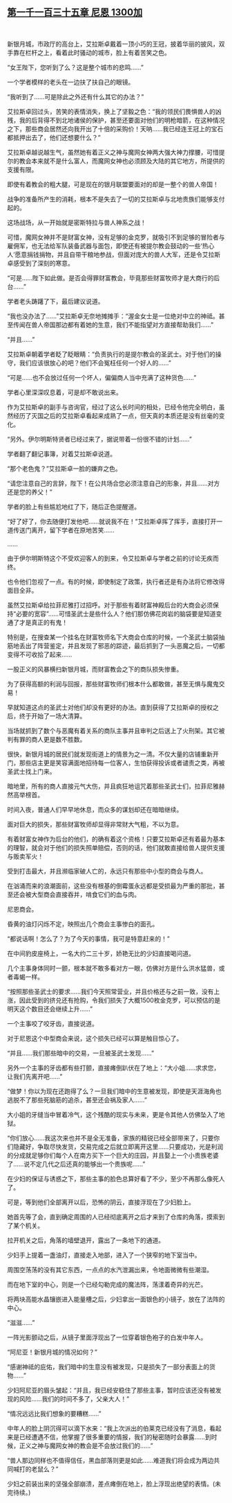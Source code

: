 ## [第一千一百三十五章 尼恩 1300加](https://www.xxbiquge.com/11_11222/9060946.html)
﻿

  新银月城，市政厅的高台上，艾拉斯卓戴着一顶小巧的王冠，披着华丽的披风，双手靠在栏杆之上，看着此时骚动的城市，脸上有着苦笑之色。

  “女王陛下，您听到了么？这是整个城市的悲鸣……”

  一个学者模样的老头在一边扶了扶自己的眼镜。

  “我听到了……可是除此之外还有什么其它的办法？”

  艾拉斯卓回过头，苦笑的表情消失，换上了坚毅之色：“我的领民们畏惧兽人的凶残，我的后背得不到北地诸侯的保护，甚至还要面对他们的明枪暗箭，在这种情况之下，那些商会居然还向我开出了十倍的采购价！天呐……我已经连王冠上的宝石都抵押出去了，他们还想要什么？”

  艾拉斯卓越说越生气，虽然她有着正义之神与魔网女神两大强大神力撑腰，可惜提尔的教会本来就不是什么富人，而魔网女神也必须顾及大陆的其它地方，所提供的支援有限。

  即使有着教会的粗大腿，可是现在的银月联盟要面对的却是一整个的兽人帝国！

  战争的准备所产生的消耗，根本不是失去了一切的艾拉斯卓与北地贵族们能够支付起的。

  这场战场，从一开始就是密斯特拉与兽人神系之战！

  可惜，魔网女神并不是财富女神，没有足够的金克罗，就吸引不到足够的冒险者与雇佣军，也无法给军队装备武器与面包，即使还有被提尔教会鼓动的一些‘热心人’愿意捐钱捐物，并且自带干粮地参战，但面对庞大的兽人大军，还是令艾拉斯卓感受到了深刻的寒意。

  “可是……陛下如此做。是否会得罪财富教会，毕竟那些财富牧师才是大商行的后台……”

  学者老头踌躇了下，最后建议说道。

  “我也没办法了……”艾拉斯卓无奈地摊摊手：“渥金女士是一位绝对中立的神祗。甚至传闻在兽人帝国那边都有着她的生意，我们不能指望对方直接帮助我们……”

  “并且……”

  艾拉斯卓朝着学者眨了眨眼睛：“负责执行的是提尔教会的圣武士。对于他们的操守，我们应该很放心的吧？他们不会冤枉任何一个好人的……”

  “可是……也不会放过任何一个坏人，偏偏商人当中充满了这种货色……”

  学者心里深深叹息着，可是却不敢说出来。

  作为艾拉斯卓的副手与咨询官，经过了这么长时间的相处，已经令他完全明白，虽然经历了灭国之后的艾拉斯卓看起来成熟了一点，但天真的本质还是没有丝毫的变化。

  “另外。伊尔明斯特贤者已经过来了，据说带着一份很不错的计划……”

  学者翻了翻记事簿，对着艾拉斯卓说道。

  “那个老色鬼？”艾拉斯卓一脸的嫌弃之色。

  “请您注意自己的言辞，陛下！在公共场合您必须注意自己的形象，并且……对方还是您的养父！”

  学者的脸上有些尴尬地红了下，随后正色提醒道。

  “好了好了，你去随便打发他吧……就说我不在！”艾拉斯卓挥了挥手，直接打开一道传送门离开，留下学者在原地苦笑……

  ……

  由于伊尔明斯特这个不受欢迎客人的到来，令艾拉斯卓与学者之前的讨论无疾而终。

  也令他们忽视了一点。有的时候，即使制定了政策，执行者还是有办法将它修改得面目全非。

  虽然艾拉斯卓给拉菲尼雅打过招呼。对于那些有着财富神殿后台的大商会必须保持“必要的宽容”……可惜圣武士是些什么人？他们那仿佛花岗岩的脑袋要是知道变通了才是真正的有鬼！

  特别是，在搜查某一个挂名在财富牧师名下大商会仓库的时候，一个圣武士脑袋抽筋地丢出了阵营鉴定，并且发现了邪恶的踪迹，最后抓到了一头恶魔之后，一切都变得不可收拾了起来……

  一股正义的风暴横扫新银月城，而财富教会之下的商队损失惨重。

  为了获得高额的利润与回报，那些财富牧师们根本什么都敢做，甚至无惧与魔鬼交易！

  早就知道这点的圣武士对他们却没有更好的办法。直到获得了艾拉斯卓的授权之后，终于开始了一场大清算。

  当场就抓到了数个与恶魔有着关系的商队主事并且审判之后送上了火刑架。其它被判有罪的商人更是数不胜数。

  很快，新银月城的居民们就发现街道上的情景为之一清。不仅大量的店铺重新开门，那些店主更是笑容满面地招待每一位客人，生怕获得投诉或者谴责之类，再被圣武士找上门来。

  暗地里，所有的商人直接元气大伤，并且疯狂地诅咒着那些圣武士们，拉菲尼雅赫然高举榜首。

  时间入夜，普通人们早早地休息，而众多的谋划却还在暗暗继续。

  面对巨大的损失，那些财富牧师却显得非常财大气粗，不以为意。

  有着财富女神作为后台的他们，的确有着这个资格！只要艾拉斯卓还有着最为基本的理智，就会对于他们的损失照单赔偿，否则的话，他们就敢直接给兽人提供支援与贩卖军火！

  受到打击最大，并且濒临家破人亡的，永远只有那些中小型的商会与商人。

  在汹涌而来的浪潮面前，这些没有根基的倒霉蛋永远都是受损最为严重的那批，甚至还会被大型商会直接吞并，啃食它们的血与肉。

  尼恩商会。

  昏黄的油灯闪烁不定，映照出几个商会主事惨白的面孔。

  “都说话啊！怎么了？为了今天的事情，我可是特意赶来的！”

  在中间豹皮座椅上，一名大约二三十岁，娇艳无比的少妇直接喝问道。

  几个主事身体同时一颤，根本就不敢多看对方一眼，仿佛对方是什么洪水猛兽，或者毒蝎一样。

  “按照那些圣武士的要求……我们今天照常营业，并且价格还与之前一致，没有上涨，因此受到的挤兑还有抢购，令我们损失了大概1500枚金克罗，可以预估的是明天这个数目还会继续上升……”

  一个主事咬了咬牙齿，直接说道。

  对于尼恩这个中型商会来说，这个损失已经可以算是触目惊心了。

  “并且……我们那些暗中的交易，一旦被圣武士发现……”

  另外一个主事的牙齿都有些打颤，直接瘫倒趴伏在了地上：“大小姐……求求您，让我们先离开吧……”

  “做梦！你以为现在还跑得了么？一旦我们暗中的生意被发现，即使是天涯海角也逃脱不了那些死脑筋的追杀，甚至还会祸及家人……”

  大小姐的牙缝当中冒着冷气，这个残酷的现实与未来，更是令其他人仿佛坠入了地狱。

  “你们放心……我这次来也并不是全无准备，家族的精锐已经全部带来了，只要你们隐藏好，争取尽快发货，交易完成之后就立即离开这里……只要成功，光是利润的分成就足够你们每个人在南方买下一个巨大的庄园，并且娶上一个小贵族老婆了……说不定几代之后还真的能够出一个贵族呢……”

  在少妇的保证与诱惑之下，那些主事的脸色总算好看了不少，至少不再那么像死人了。

  可是，等到他们全部离开以后，恐怖的阴云，直接浮现在了少妇脸上。

  她首先等了会，直到确定周围的人已经彻底离开之后才来到了仓库的角落，摸索到了某个机关。

  拉开机关之后，角落的墙壁退开，露出了一条地下的通道。

  少妇手上提着一盏油灯，直接走入地部，进入了一个狭窄的地下室当中。

  周围空荡荡的没有其它东西，一点点的水汽泄漏出来，令地面微微有些潮湿。

  而在地下室的中心，则是一个已经勾勒完成的魔法阵，荡漾着奇异的光芒。

  将两块高能水晶镶嵌进入能量槽之后，少妇拿出一面银色的小镜子，放在了法阵的中心。

  “滋滋……”

  一阵光影颤动之后，从镜子里面浮现出了一位穿着银色袍子的白发中年人。

  “阿尼亚！新银月城的情况如何？”

  “感谢神祗的庇佑，我们暗中的生意没有被发现，只是损失了一部分表面上的货物……”

  少妇阿尼亚的眉头皱起：“并且，我已经安稳住了那些主事，暂时应该还没有被发现的风险……我们的时间不多了，父亲大人！”

  “情况远远比我们想象的要糟糕……”

  中年人的脸上阴沉得可以滴下水来：“我上次派出的伯莱克已经没有了消息，看起来是已经遭遇不信，他掌握了很多重要的情报，我们的秘密随时会暴露……到时候，正义之神与魔网女神的教会是不会放过我们的……”

  “兽人那边同样也不值得信任，黑血部落则更是如此……难道我们将会成为两边共同喊打的老鼠么？”

  少妇之前装出来的坚强全部崩溃，差点瘫倒在地上，脸上浮现出绝望的表情。(未完待续。)

  

